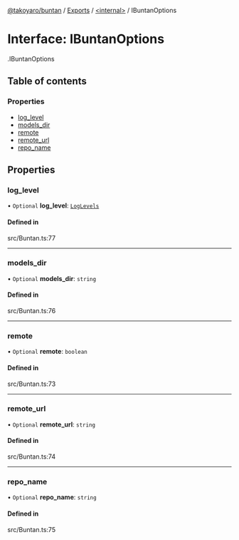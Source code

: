 [@takoyaro/buntan](../README.md) / [Exports](../modules.md) / [<internal\>](../modules/internal_.md) / IBuntanOptions

# Interface: IBuntanOptions

[<internal>](../modules/internal_.md).IBuntanOptions

## Table of contents

### Properties

- [log\_level](internal_.IBuntanOptions.md#log_level)
- [models\_dir](internal_.IBuntanOptions.md#models_dir)
- [remote](internal_.IBuntanOptions.md#remote)
- [remote\_url](internal_.IBuntanOptions.md#remote_url)
- [repo\_name](internal_.IBuntanOptions.md#repo_name)

## Properties

### log\_level

• `Optional` **log\_level**: [`LogLevels`](../enums/internal_.LogLevels.md)

#### Defined in

src/Buntan.ts:77

___

### models\_dir

• `Optional` **models\_dir**: `string`

#### Defined in

src/Buntan.ts:76

___

### remote

• `Optional` **remote**: `boolean`

#### Defined in

src/Buntan.ts:73

___

### remote\_url

• `Optional` **remote\_url**: `string`

#### Defined in

src/Buntan.ts:74

___

### repo\_name

• `Optional` **repo\_name**: `string`

#### Defined in

src/Buntan.ts:75
